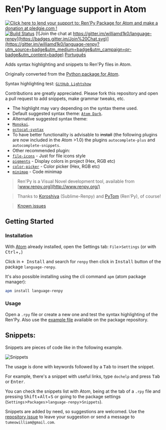 # Ren'Py language support in Atom

<a href='https://pledgie.com/campaigns/31864'><img alt='Click here to lend your support to: Ren&#x27;Py Package for Atom and make a donation at pledgie.com !' src='https://pledgie.com/campaigns/31864.png?skin_name=chrome' border='0' ></a>
[![Build Status](https://travis-ci.org/williamd1k0/language-renpy.svg)](https://travis-ci.org/williamd1k0/language-renpy)
[![Join the chat at https://gitter.im/williamd1k0/language-renpy](https://badges.gitter.im/Join%20Chat.svg)](https://gitter.im/williamd1k0/language-renpy?utm_source=badge&utm_medium=badge&utm_campaign=pr-badge&utm_content=badge)
[Português](https://github.com/williamd1k0/language-renpy/blob/master/README_PT-BR.md)

Adds syntax highlighting and snippets to Ren'Py files in Atom.

Originally converted from the [Python package for Atom](https://github.com/atom/language-python).

Syntax highlighting test: [`GitHub Lightshow`](https://github-lightshow.herokuapp.com/?utf8=%E2%9C%93&scope=from-url&grammar_url=https%3A%2F%2Fgithub.com%2Fwilliamd1k0%2Flanguage-renpy%2Fblob%2Fmaster%2Fgrammars%2Frenpy.cson&grammar_text=&code_source=from-url&code_url=https%3A%2F%2Fgithub.com%2Fwilliamd1k0%2Flanguage-renpy%2Fblob%2Fmaster%2Fexample.rpy&code=)

Contributions are greatly appreciated. Please fork this repository and open a
pull request to add snippets, make grammar tweaks, etc.

* The highlight may vary depending on the syntax theme used.
* Default suggested syntax theme: [`Atom Dark`](https://atom.io/themes/atom-dark-syntax).
* Alternative suggested syntax theme:
 * [`Monokai`](https://atom.io/themes/monokai).
 * [`octocat-syntax`](https://atom.io/themes/octocat-syntax)
* To have better functionality is advisable to ~~install~~ (the following plugins are now included in the Atom >1.0) the plugins `autocomplete-plus` and `autocomplete-snippets`.
* Other recommended plugin:
 * [`file-icons`](https://atom.io/packages/file-icons)  - Just for file icons style
 * [`pigments`](https://atom.io/packages/pigments) - Display colors in project (Hex, RGB etc)
 * [`color-picker`](https://atom.io/packages/color-picker) - Color picker (Hex, RGB etc)
 * [`minimap`](https://atom.io/packages/minimap) - Code minimap


>Ren'Py is a Visual Novel development tool, available from [www.renpy.org](http://www.renpy.org/)

>Thanks to [Koroshiya](https://github.com/koroshiya) (Sublime-Renpy) and [PyTom](https://github.com/renpytom) (Ren'Py), of course!

>[Known issues](https://github.com/williamd1k0/language-renpy/issues/8)

## Getting Started

### Installation

With [Atom](https://atom.io/) already installed, open the Settings tab: `File`>`Settings` (or with <kbd>Ctrl</kbd>+<kbd>,</kbd>)

Click in <kbd>+ Install</kbd> and search for `renpy` then click in <kbd>Install</kbd> button of the package `language-renpy`.

It's also possible installing using the cli command `apm` (atom package manager):
```sh
apm install language-renpy
```

### Usage

Open a `.rpy` file or create a new one and test the syntax highlighting of the Ren'Py. Also use the [example file](https://github.com/williamd1k0/language-renpy/blob/master/example.rpy) available on the package repository.

## Snippets:

Snippets are pieces of code like in the following example.

![Snippets](http://i.imgur.com/J6Y17rA.gif)

The usage is done with keywords followed by a <kbd>Tab</kbd> to insert the snippet.

For example, there's a snippet with useful links, type `dochelp` and press <kbd>Tab</kbd> or <kbd>Enter</kbd>.

You can check the snippets list with Atom, being at the tab of a `.rpy` file and pressing <kbd>Shift</kbd>+<kbd>Alt</kbd>+<kbd>S</kbd> or going to the package settings (`Settings`>`Packages`>`language-renpy`>`Snippets`).

Snippets are added by need, so suggestions are welcomed. Use the [repository issue](https://github.com/williamd1k0/language-renpy/issues/6) to leave your suggestion or send a message to `tumeowilliam@gmail.com`.
